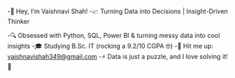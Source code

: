 -🌟 Hey, I’m Vaishnavi Shah!
-📈 Turning Data into Decisions | Insight-Driven Thinker

-🔍 Obsessed with Python, SQL, Power BI & turning messy data into cool insights
-🎓 Studying B.Sc. IT (rocking a 9.2/10 CGPA 🤓)
-📩 Hit me up: vaishnavishah349@gmail.com
-⚡ Data is just a puzzle, and I love solving it! 🧩

<!---
vaishnavi-shah/vaishnavi-shah is a ✨ special ✨ repository because its `README.md` (this file) appears on your GitHub profile.
You can click the Preview link to take a look at your changes.
--->
